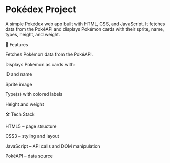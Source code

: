 # Pokédex Project

A simple Pokédex web app built with HTML, CSS, and JavaScript. It fetches data from the PokéAPI
 and displays Pokémon cards with their sprite, name, types, height, and weight.

🚀 Features

Fetches Pokémon data from the PokéAPI.

Displays Pokémon as cards with:

ID and name

Sprite image

Type(s) with colored labels

Height and weight

🛠️ Tech Stack

HTML5 – page structure

CSS3 – styling and layout

JavaScript – API calls and DOM manipulation

PokéAPI – data source
